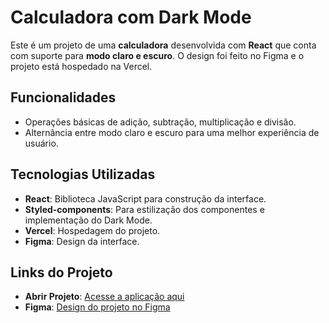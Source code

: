 # Calculadora com Dark Mode

Este é um projeto de uma **calculadora** desenvolvida com **React** que conta com suporte para **modo claro e escuro**. O design foi feito no Figma e o projeto está hospedado na Vercel.

## Funcionalidades

- Operações básicas de adição, subtração, multiplicação e divisão.
- Alternância entre modo claro e escuro para uma melhor experiência de usuário.

## Tecnologias Utilizadas

- **React**: Biblioteca JavaScript para construção da interface.
- **Styled-components**: Para estilização dos componentes e implementação do Dark Mode.
- **Vercel**: Hospedagem do projeto.
- **Figma**: Design da interface.

## Links do Projeto

- **Abrir Projeto**: [Acesse a aplicação aqui](https://calculator-six-coral-26.vercel.app)
- **Figma**: [Design do projeto no Figma](https://www.figma.com/design/e7n9B3lXU7dxmIOWvGnpG6/Calculator?node-id=1-2&node-type=frame)


